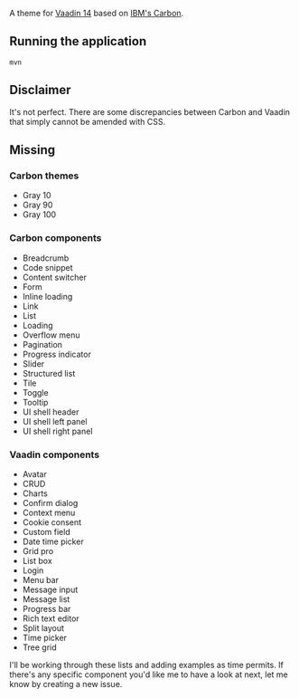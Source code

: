 A theme for [Vaadin 14](https://vaadin.com/docs/v14/) based on [IBM's Carbon](https://www.carbondesignsystem.com/).

## Running the application

`mvn`

## Disclaimer
It's not perfect. There are some discrepancies between Carbon and Vaadin that simply cannot be amended with CSS.

## Missing
### Carbon themes
- Gray 10
- Gray 90
- Gray 100

### Carbon components
- Breadcrumb
- Code snippet
- Content switcher
- Form
- Inline loading
- Link
- List
- Loading
- Overflow menu
- Pagination
- Progress indicator
- Slider
- Structured list
- Tile
- Toggle
- Tooltip
- UI shell header
- UI shell left panel
- UI shell right panel

### Vaadin components
- Avatar
- CRUD
- Charts
- Confirm dialog
- Context menu
- Cookie consent
- Custom field
- Date time picker
- Grid pro
- List box
- Login
- Menu bar
- Message input
- Message list
- Progress bar
- Rich text editor
- Split layout
- Time picker
- Tree grid

I'll be working through these lists and adding examples as time permits. If there's any specific component you'd like me to have a look at next, let me know by creating a new issue.
